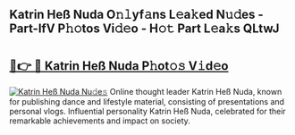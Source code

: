 ## Katrin Heß Nuda O𝚗𝚕yf𝚊ns L𝚎a𝚔ed N𝚞𝚍es - Part-IfV P𝚑𝚘tos Vi𝚍𝚎o - H𝚘𝚝 Part L𝚎a𝚔s QLtwJ

# <h2><a href="http://kf7kbl.oniu.top/?m=Katrin+He%c3%9f+Nuda">🔗👉 🔴 Katrin Heß Nuda P𝚑ot𝚘𝚜 V𝚒d𝚎o</a></h2>

[![Katrin Heß Nuda Nu𝚍e𝚜](https://i.imgur.com/0qMVB7G.gif)](http://kf7kbl.oniu.top/?m=Katrin+He%c3%9f+Nuda)
Online thought leader Katrin Heß Nuda, known for publishing dance and lifestyle material, consisting of presentations and personal vlogs. Influential personality Katrin Heß Nuda, celebrated for their remarkable achievements and impact on society.  
